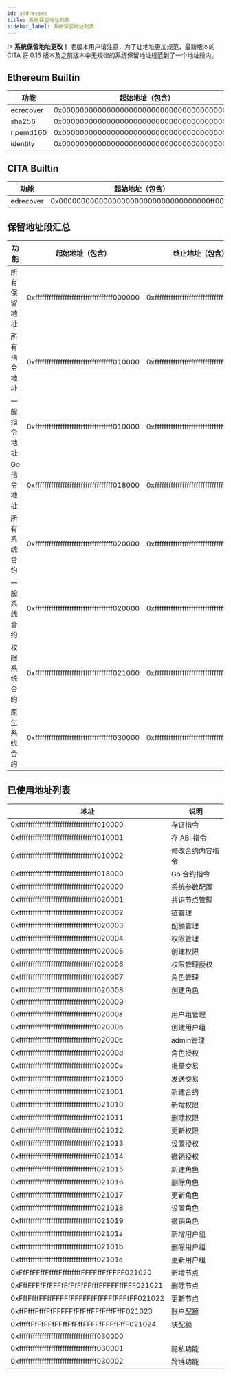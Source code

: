 ```yaml
---
id: addresses
title: 系统保留地址列表
sidebar_label: 系统保留地址列表
---
```

!> **系统保留地址更改！** 老版本用户请注意，为了让地址更加规范，最新版本的 CITA 将 0.16 版本及之前版本中无规律的系统保留地址规范到了一个地址段内。

## Ethereum Builtin

| 功能        | 起始地址（包含）                                   |
| --------- | ------------------------------------------ |
| ecrecover | 0x0000000000000000000000000000000000000001 |
| sha256    | 0x0000000000000000000000000000000000000002 |
| ripemd160 | 0x0000000000000000000000000000000000000003 |
| identity  | 0x0000000000000000000000000000000000000004 |

## CITA Builtin

| 功能        | 起始地址（包含）                                   |
| --------- | ------------------------------------------ |
| edrecover | 0x0000000000000000000000000000000000ff0001 |

## 保留地址段汇总

| 功能      | 起始地址（包含）                                   | 终止地址（包含）                                   |
| ------- | ------------------------------------------ | ------------------------------------------ |
| 所有保留地址  | 0xffffffffffffffffffffffffffffffffff000000 | 0xffffffffffffffffffffffffffffffffffffffff |
| 所有指令地址  | 0xffffffffffffffffffffffffffffffffff010000 | 0xffffffffffffffffffffffffffffffffff01ffff |
| 一般指令地址  | 0xffffffffffffffffffffffffffffffffff010000 | 0xffffffffffffffffffffffffffffffffff0100ff |
| Go 指令地址 | 0xffffffffffffffffffffffffffffffffff018000 | 0xffffffffffffffffffffffffffffffffff018fff |
| 所有系统合约  | 0xffffffffffffffffffffffffffffffffff020000 | 0xffffffffffffffffffffffffffffffffff02ffff |
| 一般系统合约  | 0xffffffffffffffffffffffffffffffffff020000 | 0xffffffffffffffffffffffffffffffffff0200ff |
| 权限系统合约  | 0xffffffffffffffffffffffffffffffffff021000 | 0xffffffffffffffffffffffffffffffffff0210ff |
| 原生系统合约  | 0xffffffffffffffffffffffffffffffffff030000 | 0xffffffffffffffffffffffffffffffffff03ffff |

## 已使用地址列表

| 地址                                         | 说明       |
| ------------------------------------------ | -------- |
| 0xffffffffffffffffffffffffffffffffff010000 | 存证指令     |
| 0xffffffffffffffffffffffffffffffffff010001 | 存 ABI 指令 |
| 0xffffffffffffffffffffffffffffffffff010002 | 修改合约内容指令 |
| 0xffffffffffffffffffffffffffffffffff018000 | Go 合约指令  |
| 0xffffffffffffffffffffffffffffffffff020000 | 系统参数配置   |
| 0xffffffffffffffffffffffffffffffffff020001 | 共识节点管理   |
| 0xffffffffffffffffffffffffffffffffff020002 | 链管理      |
| 0xffffffffffffffffffffffffffffffffff020003 | 配额管理     |
| 0xffffffffffffffffffffffffffffffffff020004 | 权限管理     |
| 0xffffffffffffffffffffffffffffffffff020005 | 创建权限     |
| 0xffffffffffffffffffffffffffffffffff020006 | 权限管理授权   |
| 0xffffffffffffffffffffffffffffffffff020007 | 角色管理     |
| 0xffffffffffffffffffffffffffffffffff020008 | 创建角色     |
| 0xffffffffffffffffffffffffffffffffff020009 |          |
| 0xffffffffffffffffffffffffffffffffff02000a | 用户组管理    |
| 0xffffffffffffffffffffffffffffffffff02000b | 创建用户组    |
| 0xffffffffffffffffffffffffffffffffff02000c | admin管理  |
| 0xffffffffffffffffffffffffffffffffff02000d | 角色授权     |
| 0xffffffffffffffffffffffffffffffffff02000e | 批量交易     |
| 0xffffffffffffffffffffffffffffffffff021000 | 发送交易     |
| 0xffffffffffffffffffffffffffffffffff021001 | 新建合约     |
| 0xffffffffffffffffffffffffffffffffff021010 | 新增权限     |
| 0xffffffffffffffffffffffffffffffffff021011 | 删除权限     |
| 0xffffffffffffffffffffffffffffffffff021012 | 更新权限     |
| 0xffffffffffffffffffffffffffffffffff021013 | 设置授权     |
| 0xffffffffffffffffffffffffffffffffff021014 | 撤销授权     |
| 0xffffffffffffffffffffffffffffffffff021015 | 新建角色     |
| 0xffffffffffffffffffffffffffffffffff021016 | 删除角色     |
| 0xffffffffffffffffffffffffffffffffff021017 | 更新角色     |
| 0xffffffffffffffffffffffffffffffffff021018 | 设置角色     |
| 0xffffffffffffffffffffffffffffffffff021019 | 撤销角色     |
| 0xffffffffffffffffffffffffffffffffff02101a | 新增用户组    |
| 0xffffffffffffffffffffffffffffffffff02101b | 删除用户组    |
| 0xffffffffffffffffffffffffffffffffff02101c | 更新用户组    |
| 0xFfFfFFffFffffFffffffffFFFFffFfFFFF021020 | 新增节点     |
| 0xFffFFFfFfFFFfFfFfFfFFfffFFFFFffFFF021021 | 删除节点     |
| 0xFffFfffFFffFFFFfFFFFFfFfFFFfFFFfFF021022 | 更新节点     |
| 0xffFfffFfffFfFFFFFfFfFffFFfFfffFffF021023 | 账户配额     |
| 0xfffffFfFfFFfFFffFfFffFFFFfFFFfFffF021024 | 块配额      |
| 0xffffffffffffffffffffffffffffffffff030000 |          |
| 0xffffffffffffffffffffffffffffffffff030001 | 隐私功能     |
| 0xffffffffffffffffffffffffffffffffff030002 | 跨链功能     |